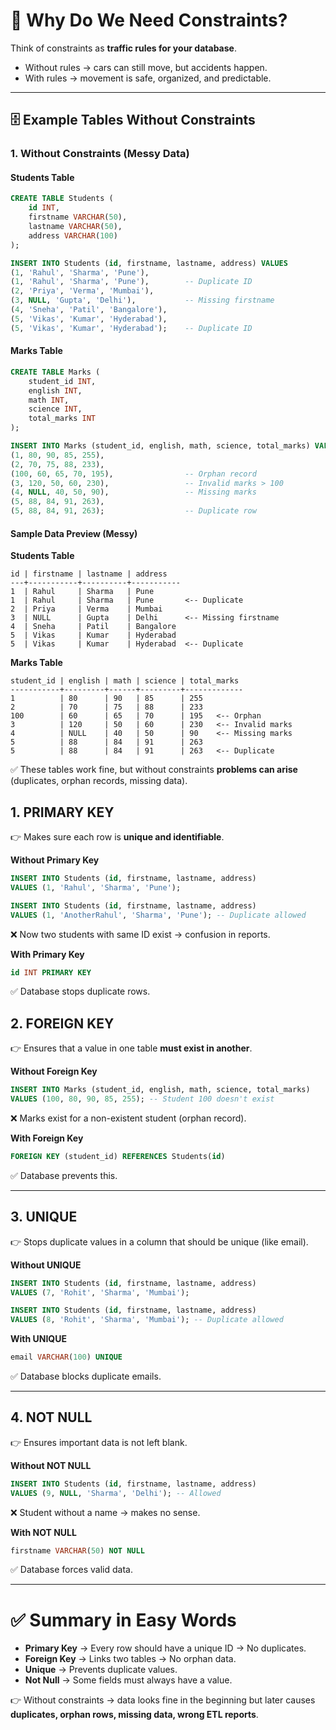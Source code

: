 # 🚦 Why Do We Need Constraints?

Think of constraints as **traffic rules for your database**.  
- Without rules → cars can still move, but accidents happen.  
- With rules → movement is safe, organized, and predictable.  

---

## 🗄️ Example Tables Without Constraints
### 1. Without Constraints (Messy Data)

#### Students Table
```sql
CREATE TABLE Students (
    id INT,
    firstname VARCHAR(50),
    lastname VARCHAR(50),
    address VARCHAR(100)
);

INSERT INTO Students (id, firstname, lastname, address) VALUES
(1, 'Rahul', 'Sharma', 'Pune'),
(1, 'Rahul', 'Sharma', 'Pune'),        -- Duplicate ID
(2, 'Priya', 'Verma', 'Mumbai'),
(3, NULL, 'Gupta', 'Delhi'),           -- Missing firstname
(4, 'Sneha', 'Patil', 'Bangalore'),
(5, 'Vikas', 'Kumar', 'Hyderabad'),
(5, 'Vikas', 'Kumar', 'Hyderabad');    -- Duplicate ID
```

#### Marks Table
```sql
CREATE TABLE Marks (
    student_id INT,
    english INT,
    math INT,
    science INT,
    total_marks INT
);

INSERT INTO Marks (student_id, english, math, science, total_marks) VALUES
(1, 80, 90, 85, 255),
(2, 70, 75, 88, 233),
(100, 60, 65, 70, 195),                -- Orphan record
(3, 120, 50, 60, 230),                 -- Invalid marks > 100
(4, NULL, 40, 50, 90),                 -- Missing marks
(5, 88, 84, 91, 263),
(5, 88, 84, 91, 263);                  -- Duplicate row
```

#### Sample Data Preview (Messy)

**Students Table**
```
id | firstname | lastname | address
---+-----------+----------+-----------
1  | Rahul     | Sharma   | Pune
1  | Rahul     | Sharma   | Pune       <-- Duplicate
2  | Priya     | Verma    | Mumbai
3  | NULL      | Gupta    | Delhi      <-- Missing firstname
4  | Sneha     | Patil    | Bangalore
5  | Vikas     | Kumar    | Hyderabad
5  | Vikas     | Kumar    | Hyderabad  <-- Duplicate
```

**Marks Table**
```
student_id | english | math | science | total_marks
-----------+---------+------+---------+-------------
1          | 80      | 90   | 85      | 255
2          | 70      | 75   | 88      | 233
100        | 60      | 65   | 70      | 195   <-- Orphan
3          | 120     | 50   | 60      | 230   <-- Invalid marks
4          | NULL    | 40   | 50      | 90    <-- Missing marks
5          | 88      | 84   | 91      | 263
5          | 88      | 84   | 91      | 263   <-- Duplicate
```



✅ These tables work fine, but without constraints **problems can arise** (duplicates, orphan records, missing data).  


## 1. PRIMARY KEY
👉 Makes sure each row is **unique and identifiable**.  

**Without Primary Key**
```sql
INSERT INTO Students (id, firstname, lastname, address)
VALUES (1, 'Rahul', 'Sharma', 'Pune');

INSERT INTO Students (id, firstname, lastname, address)
VALUES (1, 'AnotherRahul', 'Sharma', 'Pune'); -- Duplicate allowed
```
❌ Now two students with same ID exist → confusion in reports.  

**With Primary Key**
```sql
id INT PRIMARY KEY
```
✅ Database stops duplicate rows.  



## 2. FOREIGN KEY
👉 Ensures that a value in one table **must exist in another**.  

**Without Foreign Key**
```sql
INSERT INTO Marks (student_id, english, math, science, total_marks)
VALUES (100, 80, 90, 85, 255); -- Student 100 doesn't exist
```
❌ Marks exist for a non-existent student (orphan record).  

**With Foreign Key**
```sql
FOREIGN KEY (student_id) REFERENCES Students(id)
```
✅ Database prevents this.  

---

## 3. UNIQUE
👉 Stops duplicate values in a column that should be unique (like email).  

**Without UNIQUE**
```sql
INSERT INTO Students (id, firstname, lastname, address)
VALUES (7, 'Rohit', 'Sharma', 'Mumbai');

INSERT INTO Students (id, firstname, lastname, address)
VALUES (8, 'Rohit', 'Sharma', 'Mumbai'); -- Duplicate allowed
```

**With UNIQUE**
```sql
email VARCHAR(100) UNIQUE
```
✅ Database blocks duplicate emails.  

---

## 4. NOT NULL
👉 Ensures important data is not left blank.  

**Without NOT NULL**
```sql
INSERT INTO Students (id, firstname, lastname, address)
VALUES (9, NULL, 'Sharma', 'Delhi'); -- Allowed
```

❌ Student without a name → makes no sense.  

**With NOT NULL**
```sql
firstname VARCHAR(50) NOT NULL
```
✅ Database forces valid data.  

---

# ✅ Summary in Easy Words
- **Primary Key** → Every row should have a unique ID → No duplicates.  
- **Foreign Key** → Links two tables → No orphan data.  
- **Unique** → Prevents duplicate values.  
- **Not Null** → Some fields must always have a value.  

👉 Without constraints → data looks fine in the beginning but later causes **duplicates, orphan rows, missing data, wrong ETL reports**.
